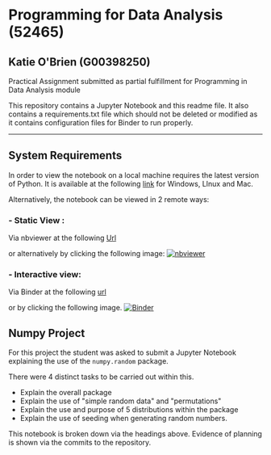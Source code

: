 # Programming for Data Analysis (52465)
## Katie O'Brien (G00398250)<br>

Practical Assignment submitted as partial fulfillment for Programming in Data Analysis module 

This repository contains a Jupyter Notebook and this readme file. It also contains a requirements.txt file which should not be deleted or modified as it contains configuration files for Binder to run properly.
***

## System Requirements
In order to view the notebook on a local machine requires the latest version of Python. It is available at the following [link](https://www.anaconda.com/products/individual)  for Windows, LInux and Mac. 


Alternatively, the notebook can be viewed in 2 remote ways: 

### - Static View :<br>

Via nbviewer at the following [Url]( https://nbviewer.org/github/kaob1991/Programming-DA/blob/main/Numpy-project.ipynb)
 
or alternatively by clicking the following image: [![nbviewer](https://raw.githubusercontent.com/jupyter/design/master/logos/Badges/nbviewer_badge.svg)]( https://nbviewer.org/github/kaob1991/Programming-DA/blob/main/Numpy-project.ipynb)



### - Interactive view: <br>

Via Binder at the following [url](https://mybinder.org/v2/gh/kaob1991/Programming-DA/cbd15f2842b24facaa95058345b5ec351589a31a?urlpath=lab%2Ftree%2FNumpy-project.ipynb)


or by clicking the following image. 
[![Binder](https://mybinder.org/badge_logo.svg)](https://mybinder.org/v2/gh/kaob1991/Programming-DA/cbd15f2842b24facaa95058345b5ec351589a31a?urlpath=lab%2Ftree%2FNumpy-project.ipynb)


## Numpy Project 

For this project the student was asked to submit a Jupyter Notebook explaining the use of the ```numpy.random``` package. 

There were 4 distinct tasks to be carried out within this. <br>
- Explain the overall package
- Explain the use of "simple random data" and "permutations"
- Explain the use and purpose of 5 distributions within the package 
- Explain the use of seeding when generating random numbers. 

This notebook is broken down via the headings above. Evidence of planning is shown via the commits to the repository. 
